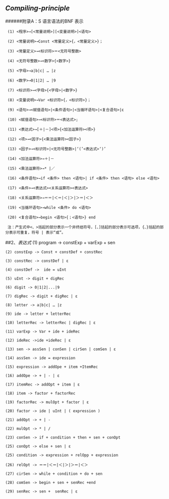## *Compiling-principle*

######附录A：S 语言语法的BNF 表示

     (1) <程序>→[<常量说明>][<变量说明>]<语句>
     
     (2) <常量说明>→Const <常量定义>{，<常量定义>}；
     
     (3) <常量定义>→<标识符>＝<无符号整数>
     
     (4) <无符号整数>→<数字>{<数字>}
     
     (5) <字母>→a|b|c| … |z
     
     (6) <数字>→0|1|2| … |9
     
     (7) <标识符>→<字母>{<字母>|<数字>}
     
     (8) <变量说明>→Var <标识符>{，<标识符>}；
     
     (9) <语句>→<赋值语句>|<条件语句>|<当循环语句>|<复合语句>|ε
     
     (10) <赋值语句>→<标识符>＝<表达式>;
     
     (11) <表达式>→[＋|－]<项>{<加法运算符><项>}
     
     (12) <项>→<因子>{<乘法运算符><因子>}
     
     (13) <因子>→<标识符>|<无符号整数>|‘(’<表达式>‘)’
     
     (14) <加法运算符>→＋|－
     
     (15) <乘法运算符>→* |／
     
     (16) <条件语句>→if <条件> then <语句>| if <条件> then <语句> else <语句>
     
     (17) <条件>→<表达式><关系运算符><表达式>
     
     (18) <关系运算符>→＝＝|＜＝|＜|＞|＞＝|＜＞
     
     (19) <当循环语句>→while <条件> do <语句>
     
     (20) <复合语句>→begin <语句>{；<语句>} end
     
     注：产生式中<、>括起的部分表示一个非终结符号，[、]括起的部分表示可选项，{、}括起的部分表示可重复，符号 | 表示“或”。
     
##2、*表达式*
    (1) program -> constExp + varExp + sen
    
    (2) constExp -> Const + constDef + constRec
    
    (3) constRec -> constDef | ε 
    
    (4) constDef ->  ide = uInt
    
    (5) uInt -> digit + digRec
    
    (6) digit -> 0|1|2|...|9
    
    (7) digRec -> digit + digRec | ε
    
    (8) letter -> a|b|c| … |z
    
    (9) ide -> letter + letterRec
    
    (10) letterRec -> letterRec | digRec | ε
    
    (11) varExp -> Var + ide + ideRec
    
    (12) ideRec ->ide +ideRec | ε
    
    (13) sen -> assSen | conSen | cirSen | comSen | ε
    
    (14) assSen -> ide = expression
    
    (15) expression -> addOpe + item +ItemRec
    
    (16) addOpe -> + | - | ε
    
    (17) itemRec -> addOpt + item | ε
    
    (18) item -> factor + factorRec
    
    (19) factorRec -> mulOpt + factor | ε
    
    (20) factor -> ide | uInt | ( expression )
    
    (21) addOpt -> + | -
    
    (22) mulOpt -> * | /
    
    (23) conSen -> if + condition + then + sen + conOpt
    
    (25) conOpt -> else + sen | ε
    
    (25) condition -> expression + relOpp + expression
    
    (26) relOpt -> ＝＝|＜＝|＜|＞|＞＝|＜＞
    
    (27) cirSen -> while + condition + do + sen 
    
    (28) comSen -> begin + sen + senRec +end
    
    (29) senRec -> sen +  senRec | ε

    
    
